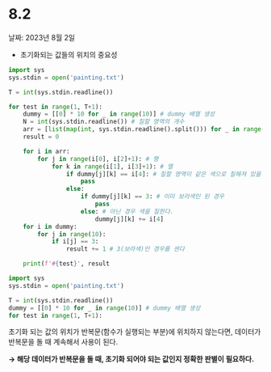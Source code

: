 # 8.2

날짜: 2023년 8월 2일

- 초기화되는 값들의 위치의 중요성

```python
import sys
sys.stdin = open('painting.txt')

T = int(sys.stdin.readline())

for test in range(1, T+1):
    dummy = [[0] * 10 for _ in range(10)] # dummy 배열 생성
    N = int(sys.stdin.readline()) # 칠할 영역의 개수
    arr = [list(map(int, sys.stdin.readline().split())) for _ in range(N)] # 영역 정보 배열
    result = 0

    for i in arr:
        for j in range(i[0], i[2]+1): # 행
            for k in range(i[1], i[3]+1): # 열
                if dummy[j][k] == i[4]: # 칠할 영역이 같은 색으로 칠해져 있을 경우
                    pass
                else:
                    if dummy[j][k] == 3: # 이미 보라색인 된 경우
                        pass
                    else: # 아닌 경우 색을 칠한다.
                        dummy[j][k] += i[4]
    for i in dummy:
        for j in range(10):
            if i[j] == 3:
                result += 1 # 3(보라색)인 경우를 센다

    print(f'#{test}', result
```

```python
import sys
sys.stdin = open('painting.txt')

T = int(sys.stdin.readline())
dummy = [[0] * 10 for _ in range(10)] # dummy 배열 생성
for test in range(1, T+1):

```

초기화 되는 값의 위치가 반복문(함수가 실행되는 부분)에 위치하지 않는다면, 데이터가 반복문을 돌 때 계속해서 사용이 된다.

**→ 해당 데이터가 반복문을 돌 때, 초기화 되어야 되는 값인지 정확한 판별이 필요하다.**